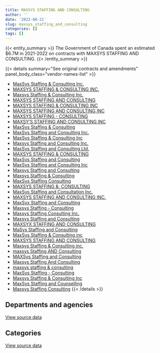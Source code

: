 ```yaml
---
title: MAXSYS STAFFING AND CONSULTING
author: ''
date: '2022-08-21'
slug: maxsys_staffing_and_consulting
categories: []
tags: []
---
```


<script src="/rmarkdown-libs/htmlwidgets/htmlwidgets.js"></script>
<link href="/rmarkdown-libs/datatables-css/datatables-crosstalk.css" rel="stylesheet" />
<script src="/rmarkdown-libs/datatables-binding/datatables.js"></script>
<script src="/rmarkdown-libs/jquery/jquery-3.6.0.min.js"></script>
<link href="/rmarkdown-libs/dt-core-bootstrap/css/dataTables.bootstrap.min.css" rel="stylesheet" />
<link href="/rmarkdown-libs/dt-core-bootstrap/css/dataTables.bootstrap.extra.css" rel="stylesheet" />
<script src="/rmarkdown-libs/dt-core-bootstrap/js/jquery.dataTables.min.js"></script>
<script src="/rmarkdown-libs/dt-core-bootstrap/js/dataTables.bootstrap.min.js"></script>
<link href="/rmarkdown-libs/crosstalk/css/crosstalk.min.css" rel="stylesheet" />
<script src="/rmarkdown-libs/crosstalk/js/crosstalk.min.js"></script>
<script src="/rmarkdown-libs/htmlwidgets/htmlwidgets.js"></script>
<link href="/rmarkdown-libs/datatables-css/datatables-crosstalk.css" rel="stylesheet" />
<script src="/rmarkdown-libs/datatables-binding/datatables.js"></script>
<script src="/rmarkdown-libs/jquery/jquery-3.6.0.min.js"></script>
<link href="/rmarkdown-libs/dt-core-bootstrap/css/dataTables.bootstrap.min.css" rel="stylesheet" />
<link href="/rmarkdown-libs/dt-core-bootstrap/css/dataTables.bootstrap.extra.css" rel="stylesheet" />
<script src="/rmarkdown-libs/dt-core-bootstrap/js/jquery.dataTables.min.js"></script>
<script src="/rmarkdown-libs/dt-core-bootstrap/js/dataTables.bootstrap.min.js"></script>
<link href="/rmarkdown-libs/crosstalk/css/crosstalk.min.css" rel="stylesheet" />
<script src="/rmarkdown-libs/crosstalk/js/crosstalk.min.js"></script>

{{< entity_summary >}}
The Government of Canada spent an estimated \$6.7M in 2021-2022 on contracts with MAXSYS STAFFING AND CONSULTING.
{{< /entity_summary >}}

{{< details summary="See original contracts and amendments" panel_body_class="vendor-names-list" >}}
- [MaxSys Staffing & Consulting Inc.](https://search.open.canada.ca/en/ct/?sort=contract_value_f%20desc&page=1&search_text=%22MaxSys%20Staffing%20%26%20Consulting%20Inc.%22)
- [MAXSYS STAFFING & CONSULTING INC.](https://search.open.canada.ca/en/ct/?sort=contract_value_f%20desc&page=1&search_text=%22MAXSYS%20STAFFING%20%26%20CONSULTING%20INC.%22)
- [Maxsys Staffing & Consulting Inc.](https://search.open.canada.ca/en/ct/?sort=contract_value_f%20desc&page=1&search_text=%22Maxsys%20Staffing%20%26%20Consulting%20Inc.%22)
- [MAXSYS STAFFING AND CONSULTING](https://search.open.canada.ca/en/ct/?sort=contract_value_f%20desc&page=1&search_text=%22MAXSYS%20STAFFING%20AND%20CONSULTING%22)
- [MAXSYS STAFFING & CONSULTING INC](https://search.open.canada.ca/en/ct/?sort=contract_value_f%20desc&page=1&search_text=%22MAXSYS%20STAFFING%20%26%20CONSULTING%20INC%22)
- [MAXSYS STAFFING AND CONSULTING INC](https://search.open.canada.ca/en/ct/?sort=contract_value_f%20desc&page=1&search_text=%22MAXSYS%20STAFFING%20AND%20CONSULTING%20INC%22)
- [MAXSYS STAFFING - CONSULTING](https://search.open.canada.ca/en/ct/?sort=contract_value_f%20desc&page=1&search_text=%22MAXSYS%20STAFFING%20-%20CONSULTING%22)
- [MAXSY’S STAFFING AND CONSULTING INC](https://search.open.canada.ca/en/ct/?sort=contract_value_f%20desc&page=1&search_text=%22MAXSY%27S%20STAFFING%20AND%20CONSULTING%20INC%22)
- [MaxSys Staffing & Consulting](https://search.open.canada.ca/en/ct/?sort=contract_value_f%20desc&page=1&search_text=%22MaxSys%20Staffing%20%26%20Consulting%22)
- [MaxSys Staffing and Consulting Inc.](https://search.open.canada.ca/en/ct/?sort=contract_value_f%20desc&page=1&search_text=%22MaxSys%20Staffing%20and%20Consulting%20Inc.%22)
- [MaxSys Staffing & Consulting Inc](https://search.open.canada.ca/en/ct/?sort=contract_value_f%20desc&page=1&search_text=%22MaxSys%20Staffing%20%26%20Consulting%20Inc%22)
- [Maxsys Staffing and Consulting Inc.](https://search.open.canada.ca/en/ct/?sort=contract_value_f%20desc&page=1&search_text=%22Maxsys%20Staffing%20and%20Consulting%20Inc.%22)
- [MaxSys Staffing and Consulting Ltd.](https://search.open.canada.ca/en/ct/?sort=contract_value_f%20desc&page=1&search_text=%22MaxSys%20Staffing%20and%20Consulting%20Ltd.%22)
- [MAXSYS STAFFING & CONSULTING](https://search.open.canada.ca/en/ct/?sort=contract_value_f%20desc&page=1&search_text=%22MAXSYS%20STAFFING%20%26%20CONSULTING%22)
- [MaxSys Staffing and Consulting](https://search.open.canada.ca/en/ct/?sort=contract_value_f%20desc&page=1&search_text=%22MaxSys%20Staffing%20and%20Consulting%22)
- [MaxSys Staffing and Consulting Inc](https://search.open.canada.ca/en/ct/?sort=contract_value_f%20desc&page=1&search_text=%22MaxSys%20Staffing%20and%20Consulting%20Inc%22)
- [Maxsys Staffing and Consulting](https://search.open.canada.ca/en/ct/?sort=contract_value_f%20desc&page=1&search_text=%22Maxsys%20Staffing%20and%20Consulting%22)
- [Maxsys Staffing & Consulting](https://search.open.canada.ca/en/ct/?sort=contract_value_f%20desc&page=1&search_text=%22Maxsys%20Staffing%20%26%20Consulting%22)
- [MaxSys Staffing Consulting](https://search.open.canada.ca/en/ct/?sort=contract_value_f%20desc&page=1&search_text=%22MaxSys%20Staffing%20Consulting%22)
- [MAXSYS STAFFING &; CONSULTING](https://search.open.canada.ca/en/ct/?sort=contract_value_f%20desc&page=1&search_text=%22MAXSYS%20STAFFING%20%26%3b%20CONSULTING%22)
- [MaxSys Staffing and Consultation Inc.](https://search.open.canada.ca/en/ct/?sort=contract_value_f%20desc&page=1&search_text=%22MaxSys%20Staffing%20and%20Consultation%20Inc.%22)
- [MAXSYS STAFFING AND CONSULTING INC.](https://search.open.canada.ca/en/ct/?sort=contract_value_f%20desc&page=1&search_text=%22MAXSYS%20STAFFING%20AND%20CONSULTING%20INC.%22)
- [MaxSyx Staffing and Consulting](https://search.open.canada.ca/en/ct/?sort=contract_value_f%20desc&page=1&search_text=%22MaxSyx%20Staffing%20and%20Consulting%22)
- [Maxsys Staffing - Consulting](https://search.open.canada.ca/en/ct/?sort=contract_value_f%20desc&page=1&search_text=%22Maxsys%20Staffing%20-%20Consulting%22)
- [Maxsys Staffing Consulting Inc.](https://search.open.canada.ca/en/ct/?sort=contract_value_f%20desc&page=1&search_text=%22Maxsys%20Staffing%20Consulting%20Inc.%22)
- [Maxsys Staffing and Consulting](https://search.open.canada.ca/en/ct/?sort=contract_value_f%20desc&page=1&search_text=%22Maxsys%20Staffing%20%20and%20Consulting%22)
- [MAXSYX STAFFING AND CONSULTING](https://search.open.canada.ca/en/ct/?sort=contract_value_f%20desc&page=1&search_text=%22MAXSYX%20STAFFING%20AND%20CONSULTING%22)
- [MaSys Staffing and Consulting](https://search.open.canada.ca/en/ct/?sort=contract_value_f%20desc&page=1&search_text=%22MaSys%20Staffing%20and%20Consulting%22)
- [MaxSys Staffing & Consulting inc](https://search.open.canada.ca/en/ct/?sort=contract_value_f%20desc&page=1&search_text=%22MaxSys%20Staffing%20%26%20Consulting%20inc%22)
- [MAXSYS STAFFING AND CONSULTING](https://search.open.canada.ca/en/ct/?sort=contract_value_f%20desc&page=1&search_text=%22MAXSYS%20STAFFING%20%20AND%20CONSULTING%22)
- [Maxsys Staffing & Consulting inc.](https://search.open.canada.ca/en/ct/?sort=contract_value_f%20desc&page=1&search_text=%22Maxsys%20Staffing%20%26%20Consulting%20inc.%22)
- [maxsys Staffing AND Consulting](https://search.open.canada.ca/en/ct/?sort=contract_value_f%20desc&page=1&search_text=%22maxsys%20Staffing%20AND%20Consulting%22)
- [MAXSys Staffing and Consulting](https://search.open.canada.ca/en/ct/?sort=contract_value_f%20desc&page=1&search_text=%22MAXSys%20Staffing%20and%20Consulting%22)
- [Maxsys Staffing And Consulting](https://search.open.canada.ca/en/ct/?sort=contract_value_f%20desc&page=1&search_text=%22Maxsys%20Staffing%20And%20Consulting%22)
- [maxsys staffing & consulting](https://search.open.canada.ca/en/ct/?sort=contract_value_f%20desc&page=1&search_text=%22maxsys%20staffing%20%26%20consulting%22)
- [MaxSys Staffing - Consulting](https://search.open.canada.ca/en/ct/?sort=contract_value_f%20desc&page=1&search_text=%22MaxSys%20Staffing%20-%20Consulting%22)
- [Maxsys Staffing & Consulting Inc](https://search.open.canada.ca/en/ct/?sort=contract_value_f%20desc&page=1&search_text=%22Maxsys%20Staffing%20%26%20Consulting%20Inc%22)
- [MaxSys Staffing and Counselling](https://search.open.canada.ca/en/ct/?sort=contract_value_f%20desc&page=1&search_text=%22MaxSys%20Staffing%20and%20Counselling%22)
- [Maxsys Staffing Consulting](https://search.open.canada.ca/en/ct/?sort=contract_value_f%20desc&page=1&search_text=%22Maxsys%20Staffing%20Consulting%22)
{{< /details >}}

## Departments and agencies

<div id="htmlwidget-1" style="width:100%;height:auto;" class="datatables html-widget"></div>
<script type="application/json" data-for="htmlwidget-1">{"x":{"style":"bootstrap","filter":"none","vertical":false,"data":[["<a href=\"/departments/aafc-aac/\">Agriculture and Agri-Food Canada<\/a>","<a href=\"/departments/aandc-aadnc/\">Crown-Indigenous Relations and Northern Affairs Canada<\/a>","<a href=\"/departments/cas-satj/\">Courts Administration Service<\/a>","<a href=\"/departments/ced-dec/\">Canada Economic Development for Quebec Regions<\/a>","<a href=\"/departments/cer-rec/\">Canada Energy Regulator<\/a>","<a href=\"/departments/cfia-acia/\">Canadian Food Inspection Agency<\/a>","<a href=\"/departments/csps-efpc/\">Canada School of Public Service<\/a>","<a href=\"/departments/cta-otc/\">Canadian Transportation Agency<\/a>","<a href=\"/departments/dfatd-maecd/\">Global Affairs Canada<\/a>","<a href=\"/departments/dnd-mdn/\">National Defence<\/a>","<a href=\"/departments/ec/\">Environment and Climate Change Canada<\/a>","<a href=\"/departments/elections/\">Elections Canada<\/a>","<a href=\"/departments/esdc-edsc/\">Employment and Social Development Canada<\/a>","<a href=\"/departments/fin/\">Department of Finance Canada<\/a>","<a href=\"/departments/hc-sc/\">Health Canada<\/a>","<a href=\"/departments/iaac-aeic/\">Impact Assessment Agency of Canada<\/a>","<a href=\"/departments/ic/\">Innovation, Science and Economic Development Canada<\/a>","<a href=\"/departments/irb-cisr/\">Immigration and Refugee Board of Canada<\/a>","<a href=\"/departments/isc-sac/\">Indigenous Services Canada<\/a>","<a href=\"/departments/mgerc-ceegm/\">Military Grievances External Review Committee<\/a>","<a href=\"/departments/mpcc-cppm/\">Military Police Complaints Commission of Canada<\/a>","<a href=\"/departments/nrc-cnrc/\">National Research Council Canada<\/a>","<a href=\"/departments/nrcan-rncan/\">Natural Resources Canada<\/a>","<a href=\"/departments/ocl-cal/\">Office of the Commissioner of Lobbying of Canada<\/a>","<a href=\"/departments/ocol-clo/\">Office of the Commissioner of Official Languages<\/a>","<a href=\"/departments/osfi-bsif/\">Office of the Superintendent of Financial Institutions Canada<\/a>","<a href=\"/departments/pc/\">Parks Canada<\/a>","<a href=\"/departments/phac-aspc/\">Public Health Agency of Canada<\/a>","<a href=\"/departments/polar-polaire/\">Polar Knowledge Canada<\/a>","<a href=\"/departments/ps-sp/\">Public Safety Canada<\/a>","<a href=\"/departments/psc-cfp/\">Public Service Commission of Canada<\/a>","<a href=\"/departments/pwgsc-tpsgc/\">Public Services and Procurement Canada<\/a>","<a href=\"/departments/ssc-spc/\">Shared Services Canada<\/a>","<a href=\"/departments/tbs-sct/\">Treasury Board of Canada Secretariat<\/a>","<a href=\"/departments/tc/\">Transport Canada<\/a>","<a href=\"/departments/tsb-bst/\">Transportation Safety Board of Canada<\/a>","<a href=\"/departments/wage/\">Department for Women and Gender Equality<\/a>"],[147007.35,34402.16,30202.16,null,837256.11,null,52100.4,7566.07,96424.97,1321207.14,37524.41,334875.34,76372.52,104148.64,412841.44,4022.53,398873.28,null,49558.38,24998.97,3700.11,null,63448.93,null,10804.78,null,26386.76,64431.95,null,83996.81,null,532386.35,6580.73,479057.59,92423.39,null,null],[10985.97,29436.75,null,16256.14,759686.91,15839.78,78472.2,7586.8,161289.62,489137.68,73291.36,325617.96,16036.86,130788,552300.02,13073.24,60320.6,null,null,null,20614.89,null,62755.68,33546.89,null,null,null,52855.58,14746.5,248955.96,430874.56,301636.75,8554.29,604825.74,50120.31,20833.25,3409.98],[null,230751.64,null,null,1098455.15,null,26157.4,7566.07,null,902021.64,99579.72,54269.66,313174.74,null,816326.31,null,82004.06,null,null,null,null,188738.64,42194.8,6451.32,null,null,null,87094.33,null,44893.7,146781.44,300723.89,33761.26,195174.26,null,null,36471.98],[null,449358.46,null,null,2350119.68,null,18337.08,7678.13,39996.99,1181580.45,152993.92,null,453910.95,null,889730.26,null,136019.87,170051.39,null,null,null,233368.12,139511.81,null,null,49494,null,4513.82,null,null,null,346713.89,99256.06,null,null,null,null]],"container":"<table class=\"table table-striped table-hover row-border order-column display\">\n  <thead>\n    <tr>\n      <th>Department<\/th>\n      <th>2018-2019<\/th>\n      <th>2019-2020<\/th>\n      <th>2020-2021<\/th>\n      <th>2021-2022<\/th>\n    <\/tr>\n  <\/thead>\n<\/table>","options":{"order":[[4,"desc"]],"pageLength":10,"autoWidth":true,"columnDefs":[{"targets":1,"render":"function(data, type, row, meta) {\n    return type !== 'display' ? data : DTWidget.formatCurrency(data, \"$\", 2, 3, \",\", \".\", true, null);\n  }"},{"targets":2,"render":"function(data, type, row, meta) {\n    return type !== 'display' ? data : DTWidget.formatCurrency(data, \"$\", 2, 3, \",\", \".\", true, null);\n  }"},{"targets":3,"render":"function(data, type, row, meta) {\n    return type !== 'display' ? data : DTWidget.formatCurrency(data, \"$\", 2, 3, \",\", \".\", true, null);\n  }"},{"targets":4,"render":"function(data, type, row, meta) {\n    return type !== 'display' ? data : DTWidget.formatCurrency(data, \"$\", 2, 3, \",\", \".\", true, null);\n  }"},{"width":"16%","targets":[1,2,3,4]},{"className":"dt-right","targets":[1,2,3,4]}],"orderClasses":false}},"evals":["options.columnDefs.0.render","options.columnDefs.1.render","options.columnDefs.2.render","options.columnDefs.3.render"],"jsHooks":[]}</script>
<p class="text-right">
<a href="https://github.com/GoC-Spending/contracts-data/tree/main/data/out/vendors/maxsys_staffing_and_consulting/summary_by_fiscal_year_by_department.csv" class="source-data-link btn btn-link">View source data</a>
</p>

## Categories

<div id="htmlwidget-2" style="width:100%;height:auto;" class="datatables html-widget"></div>
<script type="application/json" data-for="htmlwidget-2">{"x":{"style":"bootstrap","filter":"none","vertical":false,"data":[["<a href=\"/categories/1_facilities_and_construction/\">Facilities and construction<\/a>","<a href=\"/categories/10_office_management/\">Office management<\/a>","<a href=\"/categories/11_defence/\">Defence<\/a>","<a href=\"/categories/2_professional_services/\">Professional services<\/a>","<a href=\"/categories/3_information_technology/\">Information technology<\/a>","<a href=\"/categories/8_security_and_protection/\">Security and protection<\/a>","<a href=\"/categories/9_human_capital/\">Human capital<\/a>"],[38748.54,174886.03,257347.71,4312932.57,496584.04,null,52100.4],[null,114993.55,null,3257053.16,1143331.34,null,78472.2],[59835.62,null,null,4118651.32,486388.36,21559.33,26157.4],[60164.38,null,null,6343583.13,287974.01,12576.27,18337.08]],"container":"<table class=\"table table-striped table-hover row-border order-column display\">\n  <thead>\n    <tr>\n      <th>Category<\/th>\n      <th>2018-2019<\/th>\n      <th>2019-2020<\/th>\n      <th>2020-2021<\/th>\n      <th>2021-2022<\/th>\n    <\/tr>\n  <\/thead>\n<\/table>","options":{"order":[[4,"desc"]],"dom":"t","pageLength":30,"autoWidth":true,"columnDefs":[{"targets":1,"render":"function(data, type, row, meta) {\n    return type !== 'display' ? data : DTWidget.formatCurrency(data, \"$\", 2, 3, \",\", \".\", true, null);\n  }"},{"targets":2,"render":"function(data, type, row, meta) {\n    return type !== 'display' ? data : DTWidget.formatCurrency(data, \"$\", 2, 3, \",\", \".\", true, null);\n  }"},{"targets":3,"render":"function(data, type, row, meta) {\n    return type !== 'display' ? data : DTWidget.formatCurrency(data, \"$\", 2, 3, \",\", \".\", true, null);\n  }"},{"targets":4,"render":"function(data, type, row, meta) {\n    return type !== 'display' ? data : DTWidget.formatCurrency(data, \"$\", 2, 3, \",\", \".\", true, null);\n  }"},{"width":"16%","targets":[1,2,3,4]},{"className":"dt-right","targets":[1,2,3,4]}],"orderClasses":false,"lengthMenu":[10,25,30,50,100]}},"evals":["options.columnDefs.0.render","options.columnDefs.1.render","options.columnDefs.2.render","options.columnDefs.3.render"],"jsHooks":[]}</script>
<p class="text-right">
<a href="https://github.com/GoC-Spending/contracts-data/tree/main/data/out/vendors/maxsys_staffing_and_consulting/summary_by_fiscal_year_by_category.csv" class="source-data-link btn btn-link">View source data</a>
</p>
